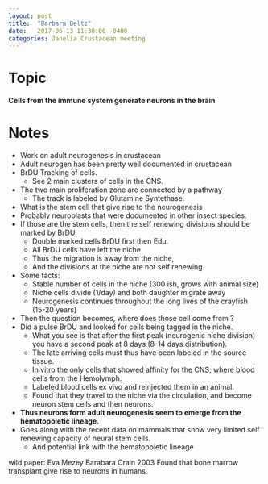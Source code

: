 ```yaml
---
layout: post
title:  "Barbara Beltz"
date:   2017-06-13 11:30:00 -0400
categories: Janelia Crustacean meeting
---
```


# Topic
**Cells from the immune system generate neurons in the brain**

# Notes
* Work on adult neurogenesis in crustacean
* Adult neurogen has been pretty well documented in crustacean
* BrDU Tracking of cells.
  * See 2 main clusters of cells in the CNS.
* The two main proliferation zone are connected by a pathway
  * The track is labeled by Glutamine Syntethase.
* What is the stem cell that give rise to the neurogenesis
* Probably neuroblasts that were documented in other insect species.
* If those are the stem cells, then the self renewing divisions should be marked by BrDU.
  * Double marked cells BrDU first then Edu.
  * All BrDU cells have left the niche
  * Thus the migration is away from the niche,
  * And the divisions at the niche are not self renewing.
* Some facts:
  * Stable number of cells in the niche (300 ish, grows with animal size)
  * Niche cells divide (1/day) and both daughter migrate away
  * Neurogenesis continues throughout the long lives of the crayfish (15-20 years)
* Then the question becomes, where does those cell come from ?
* Did a pulse BrDU and looked for cells being tagged in the niche.
  * What you see is that after the first peak (neurogenic niche division) you have a second peak at 8 days (8-14 days distribution).
  * The late arriving cells must thus have been labeled in the source tissue.
  * In vitro the only cells that showed affinity for the CNS, where blood cells from the Hemolymph.
  * Labeled blood cells ex vivo and reinjected them in an animal.
  * Found that they travel to the niche via the circulation, and become neuron stem cells and then neurons.
* **Thus neurons form adult neurogenesis seem to emerge from the hematopoietic lineage.**
* Goes along with the recent data on mammals that show very limited self renewing capacity of neural stem cells.
  * And potential link with the hematopoietic lineage

wild paper: Eva Mezey Barabara Crain 2003 Found that bone marrow transplant give rise to neurons in humans.
